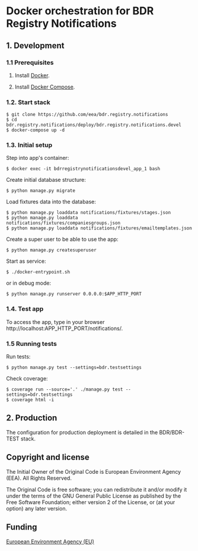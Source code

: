 # Docker orchestration for BDR Registry Notifications


## 1. Development

### 1.1 Prerequisites

1. Install [Docker](https://www.docker.com/).

2. Install [Docker Compose](https://docs.docker.com/compose/).

### 1.2. Start stack

    $ git clone https://github.com/eea/bdr.registry.notifications
    $ cd bdr.registry.notifications/deploy/bdr.registry.notifications.devel
    $ docker-compose up -d

### 1.3. Initial setup

Step into app's container:

    $ docker exec -it bdrregistrynotificationsdevel_app_1 bash

Create initial database structure:

    $ python manage.py migrate

Load fixtures data into the database:

    $ python manage.py loaddata notifications/fixtures/stages.json
    $ python manage.py loaddata notifications/fixtures/companiesgroups.json
    $ python manage.py loaddata notifications/fixtures/emailtemplates.json

Create a super user to be able to use the app:

    $ python manage.py createsuperuser

Start as service:

    $ ./docker-entrypoint.sh

or in debug mode:

    $ python manage.py runserver 0.0.0.0:$APP_HTTP_PORT


### 1.4. Test app

To access the app, type in your browser http://localhost:APP_HTTP_PORT/notifications/.


### 1.5 Running tests

Run tests:

    $ python manage.py test --settings=bdr.testsettings

Check coverage:

    $ coverage run --source='.' ./manage.py test --settings=bdr.testsettings
    $ coverage html -i

## 2. Production

The configuration for production deployment is detailed in the BDR/BDR-TEST stack.


## Copyright and license

The Initial Owner of the Original Code is European Environment Agency (EEA).
All Rights Reserved.

The Original Code is free software;
you can redistribute it and/or modify it under the terms of the GNU
General Public License as published by the Free Software Foundation;
either version 2 of the License, or (at your option) any later
version.


## Funding

[European Environment Agency (EU)](http://eea.europa.eu)

